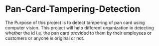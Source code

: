# Pan-Card-Tampering-Detection

The Purpose of this project is to detect tampering of pan card using computer vision. This project will help different organization in detecting whether the id i.e. the pan card provided to them by their employees or customers or anyone is original or not.
